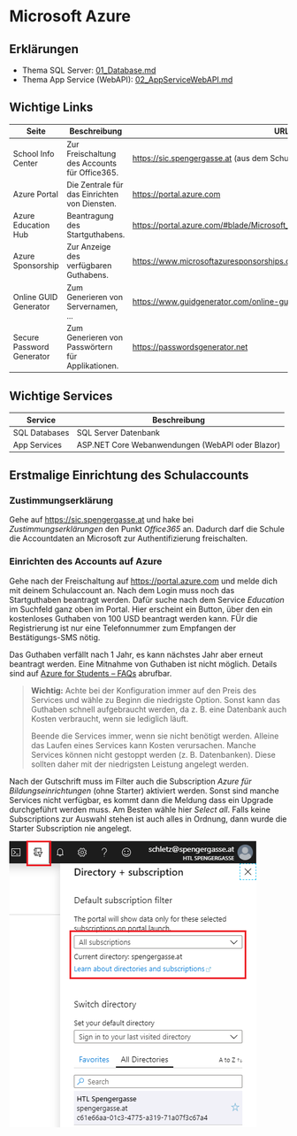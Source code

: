 # Microsoft Azure

## Erklärungen

- Thema SQL Server: [01_Database.md](01_Database.md)
- Thema App Service (WebAPI): [02_AppServiceWebAPI.md](02_AppServiceWebAPI.md)

## Wichtige Links

| Seite        | Beschreibung | URL  |
| ------------ | ------------ | ---- |
| School Info Center        | Zur Freischaltung des Accounts für Office365.  | https://sic.spengergasse.at (aus dem Schulnetz)                                |
| Azure Portal              | Die Zentrale für das Einrichten von Diensten.  | https://portal.azure.com                                                       |
| Azure Education Hub       | Beantragung des Startguthabens.                | https://portal.azure.com/#blade/Microsoft_Azure_Education/EducationMenuBlade   |
| Azure Sponsorship         | Zur Anzeige des verfügbaren Guthabens.         | https://www.microsoftazuresponsorships.com/Balance                             |
| Online GUID Generator     | Zum Generieren von Servernamen, ...           | https://www.guidgenerator.com/online-guid-generator.aspx                       |
| Secure Password Generator | Zum Generieren von Passwörtern für Applikationen. | https://passwordsgenerator.net                                              |

## Wichtige Services

| Service  | Beschreibung  |
| -------  | ------------- |
| SQL Databases | SQL Server Datenbank |
| App Services | ASP.NET Core Webanwendungen (WebAPI oder Blazor) |

## Erstmalige Einrichtung des Schulaccounts

### Zustimmungserklärung

Gehe auf https://sic.spengergasse.at und hake bei *Zustimmungserklärungen* den Punkt *Office365* an.
Dadurch darf die Schule die Accountdaten an Microsoft zur Authentifizierung freischalten.

### Einrichten des Accounts auf Azure

Gehe nach der Freischaltung auf https://portal.azure.com und melde dich mit deinem Schulaccount an.
Nach dem Login muss noch das Startguthaben beantragt werden. Dafür suche nach dem Service *Education*
im Suchfeld ganz oben im Portal. Hier erscheint ein Button, über den ein kostenloses Guthaben von
100 USD beantragt werden kann. FÜr die Registrierung ist nur eine Telefonnummer zum Empfangen der
Bestätigungs-SMS nötig.

Das Guthaben verfällt nach 1 Jahr, es kann nächstes Jahr aber erneut beantragt werden. Eine Mitnahme
von Guthaben ist nicht möglich. Details sind auf [Azure for Students – FAQs](https://azure.microsoft.com/de-de/free/free-account-students-faq/)
abrufbar.

> **Wichtig:** Achte bei der Konfiguration immer auf den Preis des Services und wähle zu Beginn die
> niedrigste Option. Sonst kann das Guthaben schnell aufgebraucht werden, da z. B. eine Datenbank
> auch Kosten verbraucht, wenn sie lediglich läuft.
>
> Beende die Services immer, wenn sie nicht benötigt werden. Alleine das Laufen
> eines Services kann Kosten verursachen. Manche Services können nicht gestoppt werden (z. B.
> Datenbanken). Diese sollten daher mit der niedrigsten Leistung angelegt werden.

Nach der Gutschrift muss im Filter auch die Subscription *Azure für Bildungseinrichtungen* (ohne
Starter) aktiviert werden. Sonst sind manche Services nicht verfügbar, es kommt dann die Meldung
dass ein Upgrade durchgeführt werden muss. Am Besten wähle hier *Select all*. Falls keine Subscriptions
zur Auswahl stehen ist auch alles in Ordnung, dann wurde die Starter Subscription nie angelegt.

![](azure_subscription.png)